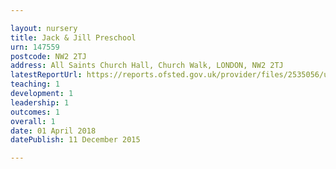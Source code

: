 ```yaml
---

layout: nursery
title: Jack & Jill Preschool
urn: 147559
postcode: NW2 2TJ
address: All Saints Church Hall, Church Walk, LONDON, NW2 2TJ
latestReportUrl: https://reports.ofsted.gov.uk/provider/files/2535056/urn/147559.pdf
teaching: 1
development: 1
leadership: 1
outcomes: 1
overall: 1
date: 01 April 2018 
datePublish: 11 December 2015

---
```

